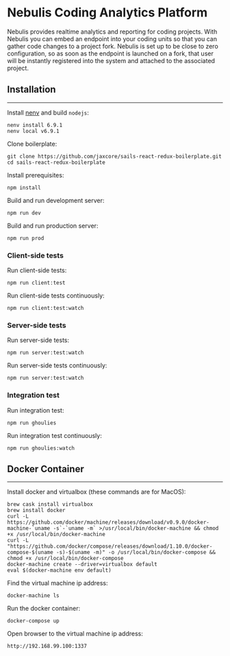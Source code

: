 # Nebulis Coding Analytics Platform

Nebulis provides realtime analytics and reporting for coding projects. With Nebulis you can embed an endpoint into your coding units so that you can gather code changes to a project fork. Nebulis is set up to be close to zero configuration, so as soon as the endpoint is launched on a fork, that user will be instantly registered into the system and attached to the associated project.

## Installation
---

Install <a href="https://github.com/ryuone/nenv">nenv</a> and build `nodejs`:

```
nenv install 6.9.1
nenv local v6.9.1
```

Clone boilerplate:

```
git clone https://github.com/jaxcore/sails-react-redux-boilerplate.git
cd sails-react-redux-boilerplate
```

Install prerequisites:

```
npm install
```

Build and run development server:

```
npm run dev
```

Build and run production server:

```
npm run prod
```

### Client-side tests

Run client-side tests:

```
npm run client:test
```

Run client-side tests continuously:

```
npm run client:test:watch
```

### Server-side tests

Run server-side tests:

```
npm run server:test:watch
```

Run server-side tests continuously:

```
npm run server:test:watch
```

### Integration test

Run integration test:

```
npm run ghoulies
```

Run integration test continuously:

```
npm run ghoulies:watch
```

## Docker Container
---

Install docker and virtualbox (these commands are for MacOS):

```
brew cask install virtualbox
brew install docker
curl -L https://github.com/docker/machine/releases/download/v0.9.0/docker-machine-`uname -s`-`uname -m` >/usr/local/bin/docker-machine && chmod +x /usr/local/bin/docker-machine
curl -L "https://github.com/docker/compose/releases/download/1.10.0/docker-compose-$(uname -s)-$(uname -m)" -o /usr/local/bin/docker-compose && chmod +x /usr/local/bin/docker-compose
docker-machine create --driver=virtualbox default
eval $(docker-machine env default)
```

Find the virtual machine ip address:

```
docker-machine ls
```

Run the docker container:

```
docker-compose up
```

Open browser to the virtual machine ip address:

```
http://192.168.99.100:1337
```
